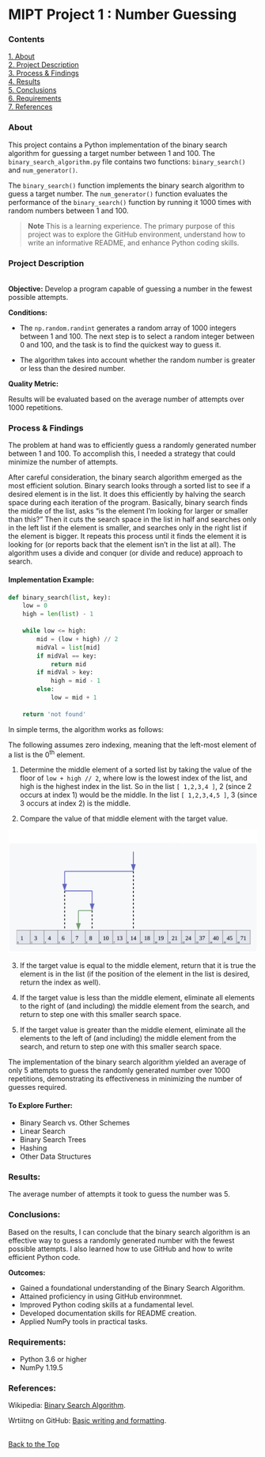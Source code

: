 # MIPT Project 1 : Number Guessing

### Contents <a name="contents"></a>

[1. About](#about)  
[2. Project Description](#description)  
[3. Process & Findings](#process)  
[4. Results](#results)    
[5. Conclusions](#conclusions)  
[6. Requirements](#requirements)  
[7. References](#references)  

### About <a name="about"></a> 

This project contains a Python implementation of the binary search algorithm for guessing a target number between 1 and 100. The `binary_search_algorithm.py` file contains two functions: `binary_search()` and `num_generator()`.

The `binary_search()` function implements the binary search algorithm to guess a target number. The `num_generator()` function evaluates the performance of the `binary_search()` function by running it 1000 times with random numbers between 1 and 100. 

> **Note**
> This is a learning experience. The primary purpose of this project was to explore the GitHub environment, understand how to write an informative README, and enhance Python coding skills.

### Project Description <a name="description"></a>   
\
**Objective:**
Develop a program capable of guessing a number in the fewest possible attempts.

**Conditions:**

- The `np.random.randint` generates a random array of 1000 integers between 1 and 100. The next step is to select a random integer between 0 and 100, and the task is to find the quickest way to guess it.

- The algorithm takes into account whether the random number is greater or less than the desired number.

**Quality Metric:**

Results will be evaluated based on the average number of attempts over 1000 repetitions.

### Process & Findings <a name="process"></a>

The problem at hand was to efficiently guess a randomly generated number between 1 and 100. To accomplish this, I needed a strategy that could minimize the number of attempts.

After careful consideration, the binary search algorithm emerged as the most efficient solution. Binary search looks through a sorted list to see if a desired element is in the list. It does this efficiently by halving the search space during each iteration of the program. Basically, binary search finds the middle of the list, asks “is the element I’m looking for larger or smaller than this?” Then it cuts the search space in the list in half and searches only in the left list if the element is smaller, and searches only in the right list if the element is bigger. It repeats this process until it finds the element it is looking for (or reports back that the element isn’t in the list at all). The algorithm uses a divide and conquer (or divide and reduce) approach to search. 

#### Implementation Example:

```py
def binary_search(list, key):
    low = 0
    high = len(list) - 1

    while low <= high:
        mid = (low + high) // 2
        midVal = list[mid]
        if midVal == key:
            return mid
        if midVal > key:
            high = mid - 1
        else:
            low = mid + 1

    return 'not found'
```


In simple terms, the algorithm works as follows:


The following assumes zero indexing, meaning that the left-most element of a list is the 
0<sup>th</sup> element.

1. Determine the middle element of a sorted list by taking the value of the floor of `low + high // 2`, where low is the lowest index of the list, and high is the highest index in the list. So in the list `[ 1,2,3,4 ]`, 2 (since 2 occurs at index 1) would be the middle. In the list `[ 1,2,3,4,5 ]`, 3 (since 3 occurs at index 2) is the middle.    

2. Compare the value of that middle element with the target value.

![Image](binary_search_depiction.png)

3. If the target value is equal to the middle element, return that it is true the element is in the list (if the position of the element in the list is desired, return the index as well).

4. If the target value is less than the middle element, eliminate all elements to the right of (and including) the middle element from the search, and return to step one with this smaller search space.

5. If the target value is greater than the middle element, eliminate all the elements to the left of (and including) the middle element from the search, and return to step one with this smaller search space.

The implementation of the binary search algorithm yielded an average of only 5 attempts to guess the randomly generated number over 1000 repetitions, demonstrating its effectiveness in minimizing the number of guesses required.

#### To Explore Further: 
- Binary Search vs. Other Schemes
- Linear Search
- Binary Search Trees
- Hashing
- Other Data Structures

### Results: <a name="results"></a>

The average number of attempts it took to guess the number was 5.


### Conclusions: <a name="conclusions"></a>

Based on the results, I can conclude that the binary search algorithm is an effective way to guess a randomly generated number with the fewest possible attempts. I also learned how to use GitHub and how to write efficient Python code.

**Outcomes:**

- Gained a foundational understanding of the Binary Search Algorithm.
- Attained proficiency in using GitHub environmnet.
- Improved Python coding skills at a fundamental level.
- Developed documentation skills for README creation.
- Applied NumPy tools in practical tasks.

### Requirements: <a name="requirements"></a>

- Python 3.6 or higher
- NumPy 1.19.5

### References: <a name="references"></a>

Wikipedia: [Binary Search Algorithm](https://en.wikipedia.org/wiki/Binary_search_algorithm).

Wrtiitng on GitHub: [Basic writing and formatting](https://docs.github.com/en/get-started/writing-on-github/getting-started-with-writing-and-formatting-on-github/basic-writing-and-formatting-syntax).

\
[Back to the Top](#contents)